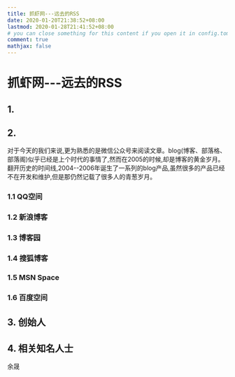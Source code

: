 ```yaml
---
title: 抓虾网---远去的RSS
date: 2020-01-20T21:38:52+08:00
lastmod: 2020-01-28T21:41:52+08:00
# you can close something for this content if you open it in config.toml.
comment: true
mathjax: false
---
```


# 抓虾网---远去的RSS

## 1.  


## 2.

对于今天的我们来说,更为熟悉的是微信公众号来阅读文章。blog(博客、部落格、部落阁)似乎已经是上个时代的事情了,然而在2005的时候,却是博客的黄金岁月。翻开历史的时间线,2004--2006年诞生了一系列的blog产品,虽然很多的产品已经不在开发和维护,但是那仍然记载了很多人的青葱岁月。

### 1.1 QQ空间

### 1.2 新浪博客

### 1.3 博客园

### 1.4 搜狐博客

### 1.5 MSN Space

### 1.6 百度空间

## 3. 创始人


## 4. 相关知名人士

余晟


